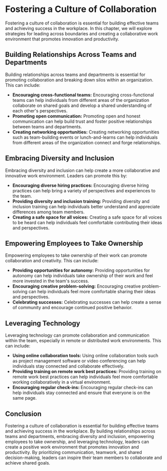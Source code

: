 Fostering a Culture of Collaboration
==========================================================================

Fostering a culture of collaboration is essential for building effective teams and achieving success in the workplace. In this chapter, we will explore strategies for leading across boundaries and creating a collaborative work environment that promotes innovation and productivity.

Building Relationships Across Teams and Departments
---------------------------------------------------

Building relationships across teams and departments is essential for promoting collaboration and breaking down silos within an organization. This can include:

* **Encouraging cross-functional teams:** Encouraging cross-functional teams can help individuals from different areas of the organization collaborate on shared goals and develop a shared understanding of each other's perspectives.
* **Promoting open communication:** Promoting open and honest communication can help build trust and foster positive relationships between teams and departments.
* **Creating networking opportunities:** Creating networking opportunities such as team-building events or lunch-and-learns can help individuals from different areas of the organization connect and forge relationships.

Embracing Diversity and Inclusion
---------------------------------

Embracing diversity and inclusion can help create a more collaborative and innovative work environment. Leaders can promote this by:

* **Encouraging diverse hiring practices:** Encouraging diverse hiring practices can help bring a variety of perspectives and experiences to the team.
* **Providing diversity and inclusion training:** Providing diversity and inclusion training can help individuals better understand and appreciate differences among team members.
* **Creating a safe space for all voices:** Creating a safe space for all voices to be heard can help individuals feel comfortable contributing their ideas and perspectives.

Empowering Employees to Take Ownership
--------------------------------------

Empowering employees to take ownership of their work can promote collaboration and creativity. This can include:

* **Providing opportunities for autonomy:** Providing opportunities for autonomy can help individuals take ownership of their work and feel more invested in the team's success.
* **Encouraging creative problem-solving:** Encouraging creative problem-solving can help individuals feel more comfortable sharing their ideas and perspectives.
* **Celebrating successes:** Celebrating successes can help create a sense of community and encourage continued positive behavior.

Leveraging Technology
---------------------

Leveraging technology can promote collaboration and communication within the team, especially in remote or distributed work environments. This can include:

* **Using online collaboration tools:** Using online collaboration tools such as project management software or video conferencing can help individuals stay connected and collaborate effectively.
* **Providing training on remote work best practices:** Providing training on remote work best practices can help individuals feel more comfortable working collaboratively in a virtual environment.
* **Encouraging regular check-ins:** Encouraging regular check-ins can help individuals stay connected and ensure that everyone is on the same page.

Conclusion
----------

Fostering a culture of collaboration is essential for building effective teams and achieving success in the workplace. By building relationships across teams and departments, embracing diversity and inclusion, empowering employees to take ownership, and leveraging technology, leaders can create a positive work environment that promotes innovation and productivity. By prioritizing communication, teamwork, and shared decision-making, leaders can inspire their team members to collaborate and achieve shared goals.
